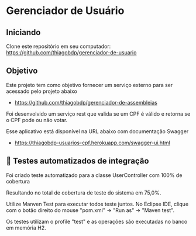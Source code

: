 # Gerenciador de Usuário

## Iniciando

Clone este repositório em seu computador: https://github.com/thiagobdp/gerenciador-de-usuario

## Objetivo

Este projeto tem como objetivo fornecer um serviço externo para ser acessado pelo projeto abaixo

* https://github.com/thiagobdp/gerenciador-de-assembleias

Foi desenvolvido um serviço rest que valida se um CPF é válido e retorna se o CPF pode ou não votar.

Esse aplicativo está disponível na URL abaixo com documentação Swagger
* https://thiagobdp-usuarios-cpf.herokuapp.com/swagger-ui.html

## 🔬 Testes automatizados de integração

Foi criado teste automatizado para a classe UserController com 100% de cobertura

Resultando no total de cobertura de teste do sistema em 75,0%.

Utilize Manven Test para executar todos teste juntos. No Eclipse IDE, clique com o botão direito do mouse "pom.xml" -> "Run as" -> "Maven test".

Os testes utilizam o profile "test" e as operações são executadas no banco em memória H2.

